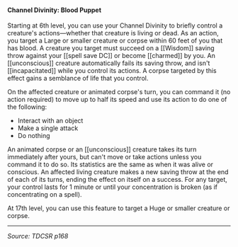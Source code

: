 #### Channel Divinity: Blood Puppet
Starting at 6th level, you can use your Channel Divinity to briefly control a creature's actions—whether that creature is living or dead. As an action, you target a Large or smaller creature or corpse within 60 feet of you that has blood. A creature you target must succeed on a [[Wisdom]] saving throw against your [[spell save DC]] or become [[charmed]] by you. An [[unconscious]] creature automatically fails its saving throw, and isn't [[incapacitated]] while you control its actions. A corpse targeted by this effect gains a semblance of life that you control.

On the affected creature or animated corpse's turn, you can command it (no action required) to move up to half its speed and use its action to do one of the following:
- Interact with an object
- Make a single attack
- Do nothing

An animated corpse or an [[unconscious]] creature takes its turn immediately after yours, but can't move or take actions unless you command it to do so. Its statistics are the same as when it was alive or conscious.
An affected living creature makes a new saving throw at the end of each of its turns, ending the effect on itself on a success. For any target, your control lasts for 1 minute or until your concentration is broken (as if concentrating on a spell).

At 17th level, you can use this feature to target a Huge or smaller creature or corpse.

---

*Source: TDCSR p168*